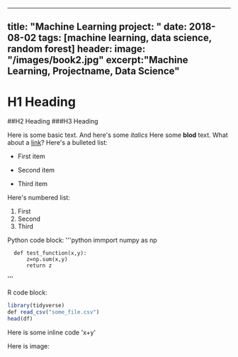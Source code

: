 ---
title: "Machine Learning project: "
date: 2018-08-02
tags: [machine learning, data science, random forest]
header:
  image: "/images/book2.jpg"
 excerpt:"Machine Learning, Projectname, Data Science"
 ---
 
 # H1 Heading
 ##H2 Heading
 ###H3 Heading
 
 Here is some basic text.
 And here's some *italics*
 Here some **blod** text.
 What about a [link](https://github.com/veronicayitingyan)?
 Here's a bulleted list:
 * First item
 + Second item
 - Third item
 
 Here's numbered list:
 1. First
 2. Second
 3. Third
 
 Python code block:
 '''python
      immport numpy as np
      
      def test_function(x,y):
          z=np.sum(x,y)
          return z
      
 '''

R code block:

```r
library(tidyverse)
def read_csv("some_file.csv")
head(df)
```

Here is some inline code 'x+y'

Here is image: 
<img src="{{ site.url }}{{ site.baseurl }}/images/perceptron/book4.jpg" alt="">
